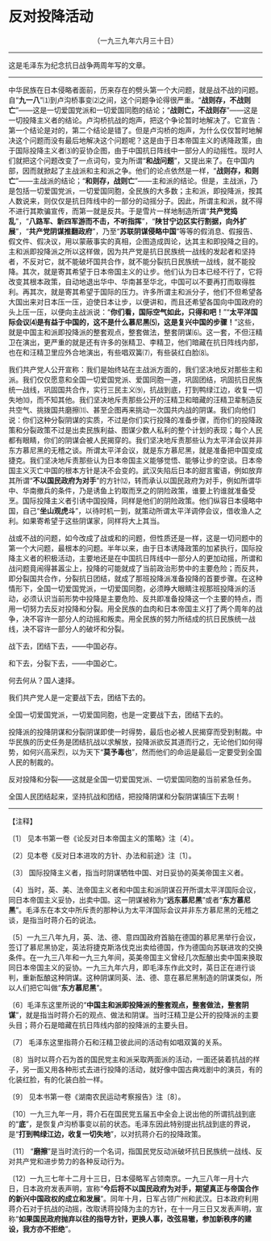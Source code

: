 # 反对投降活动
<center class="auther">（一九三九年六月三十日）</center>&#13;
&#13;


---

这是毛泽东为纪念抗日战争两周年写的文章。
---


中华民族在日本侵略者面前，历来存在的劈头第一个大问题，就是战不战的问题。自“<b>九一八</b>”⑴到卢沟桥事变⑵之间，这个问题争论得很严重。“<b>战则存，不战则亡</b>”——这是一切爱国党派和一切爱国同胞的结论；“<b>战则亡，不战则存</b>”——这是一切投降主义者的结论。卢沟桥抗战的炮声，把这个争论暂时地解决了。它宣告：第一个结论是对的，第二个结论是错了。但是卢沟桥的炮声，为什么仅仅暂时地解决这个问题而没有最后地解决这个问题呢？这是由于日本帝国主义的诱降政策，由于国际投降主义者⑶的妥协企图，由于中国抗日阵线中一部分人的动摇性。现时人们就把这个问题改变了一点词句，变为所谓“<b>和战问题</b>”，又提出来了。在中国内部，因而就掀起了主战派和主和派之争。他们的论点依然是一样，“<b>战则存，和则亡</b>”——主战派的结论；“<b>和则存，战则亡</b>”——主和派的结论。但是，主战派，乃是包括一切爱国党派，一切爱国同胞，全民族的大多数；主和派，即投降派，按其人数说来，则仅仅是抗日阵线中的一部分的动摇分子。因此，所谓主和派，就不得不进行其欺骗宣传，而第一就是反共。于是雪片一样地制造所谓“<b>共产党捣乱</b>”，“<b>八路军、新四军游而不击，不听指挥</b>”，“<b>陕甘宁边区实行割据，向外扩展</b>”，“<b>共产党阴谋推翻政府</b>”，乃至“<b>苏联阴谋侵略中国</b>”等等的假消息、假报告、假文件、假决议，用以蒙蔽事实的真相，企图造成舆论，达其主和即投降之目的。主和派即投降派之所以这样做，因为共产党是抗日民族统一战线的发起者和坚持者，不反对它，就不能破坏国共合作，就不能分裂抗日民族统一战线，就不能投降。其次，就是寄其希望于日本帝国主义的让步。他们认为日本已经不行了，它将改变其根本政策，自动地退出华中、华南甚至华北，中国可以不要再打而取得胜利。再其次，就是寄其希望于国际的压力。许多所谓主和派分子，他们不但希望各大国出来对日本压一压，迫使日本让步，以便讲和，而且还希望各国向中国政府的头上压一压，以便向主战派说：“<b>你们看，国际空气如此，只得和吧！</b>”“<b>太平洋国际会议⑷是有益于中国的，这不是什么慕尼黑⑸，这是复兴中国的步骤！</b>”这些，就是中国主和派即投降派的整套观点，整套做法，整套阴谋⑹。这一套，不但汪精卫在演出，更严重的就是还有许多的张精卫、李精卫，他们暗藏在抗日阵线内部，也在和汪精卫里应外合地演出，有些唱双簧⑺，有些装红白脸⑻。 
 
我们共产党人公开宣称：我们是始终站在主战派方面的，我们坚决地反对那些主和派。我们仅仅愿意和全国一切爱国党派、爱国同胞一道，巩固团结，巩固抗日民族统一战线，巩固国共合作，实行三民主义⑼，抗战到底，打到鸭绿江边，收复一切失地⑽，而不知其他。我们坚决地斥责那些公开的汪精卫和暗藏的汪精卫辈制造反共空气、挑拨国共磨擦⑾、甚至企图再来挑动一次国共内战的阴谋。我们向他们说：你们这种分裂阴谋的实质，不过是你们实行投降的准备步骤，而你们的投降政策和分裂政策不过是出卖民族利益、图谋少数人私利的整个计划的表现；每个人民都有眼睛，你们的阴谋会被人民揭穿的。我们坚决地斥责那些认为太平洋会议并非东方慕尼黑的无稽之谈。所谓太平洋会议，就是东方慕尼黑，就是准备把中国变成捷克。我们坚决地斥责那些认为日本帝国主义能够觉悟、能够让步的空谈。日本帝国主义灭亡中国的根本方针是决不会变的。武汉失陷后日本的甜言蜜语，例如放弃其所谓“<b>不以国民政府为对手</b>”的方针⑿，转而承认以国民政府为对手，例如所谓华中、华南撤兵的条件，乃是诱鱼上钓取而烹之的阴险政策，谁要上钓谁就准备受烹。国际投降主义者引诱中国投降，同样是他们的阴险政策。他们纵容日本侵略中国，自己“<b>坐山观虎斗</b>”，以待时机一到，就策动所谓太平洋调停会议，借收渔人之利。如果寄希望于这些阴谋家，同样将大上其当。 
 
战或不战的问题，如今改成了战或和的问题，但性质还是一样，这是一切问题中的第一个大问题，最根本的问题。半年以来，由于日本诱降政策的加紧执行，国际投降主义者的积极活动，主要地还是在中国抗日阵线中一部分人的更加动摇，所谓和战问题竟闹得甚嚣尘上，投降的可能就成了当前政治形势中的主要危险；而反共，即分裂国共合作，分裂抗日团结，就成了那班投降派准备投降的首要步骤。在这种情形下，全国一切爱国党派，一切爱国同胞，必须睁大眼睛注视那班投降派的活动，必须认识当前形势中投降是主要危险、反共即准备投降这一个主要的特点，而用一切努力去反对投降和分裂。用全民族的血肉和日本帝国主义打了两个周年的战争，决不容许一部分人的动摇和叛卖。用全民族的努力所结成的抗日民族统一战线，决不容许一部分人的破坏和分裂。 
 
战下去，团结下去，——中国必存。 
 
和下去，分裂下去，——中国必亡。 
 
何去何从？国人速择。 
 
我们共产党人是一定要战下去，团结下去的。 
 
全国一切爱国党派，一切爱国同胞，也是一定要战下去，团结下去的。 
 
投降派的投降阴谋和分裂阴谋即使一时得势，最后也必被人民揭穿而受到制裁。中华民族的历史任务是团结抗战以求解放，投降派欲反其道而行之，无论他们如何得势，如何兴高采烈，以为天下“<b>莫予毒也</b>”，然而他们的命运是最后一定要受到全国人民的制裁的。 
 
反对投降和分裂——这就是全国一切爱国党派、一切爱国同胞的当前紧急任务。 
 
全国人民团结起来，坚持抗战和团结，把投降阴谋和分裂阴谋镇压下去啊！
 

---


【注释】 
 
〔1〕 见本书第一卷《论反对日本帝国主义的策略》注〔4〕。 
 
〔2〕见本卷《反对日本进攻的方针、办法和前途》注〔1〕。 
 
〔3〕 国际投降主义者，指当时阴谋牺牲中国、对日妥协的英美帝国主义者。 
 
〔4〕当时，英、美、法帝国主义者和中国主和派阴谋召开所谓太平洋国际会议，同日本帝国主义妥协，出卖中国。这一阴谋被称为“<b>远东慕尼黑</b>”或者“<b>东方慕尼黑</b>”。毛泽东在本文中所斥责的那种认为太平洋国际会议并非东方慕尼黑的无稽之谈，是指当时蒋介石的说法。 
 
〔5〕一九三八年九月，英、法、德、意四国政府首脑在德国的慕尼黑举行会议，签订了慕尼黑协定，英法将捷克斯洛伐克出卖给德国，作为德国向苏联进攻的交换条件。在一九三八年和一九三九年间，英美帝国主义曾经几次酝酿出卖中国来换取同日本帝国主义的妥协。一九三九年六月，即毛泽东作此文时，英日正在进行谈判，重新酝酿这种阴谋。这种阴谋同英、法、德、意在慕尼黑制造的阴谋类似，所以人们把它叫做“<b>东方慕尼黑</b>”。 
 
〔6〕毛泽东这里所说的“<b>中国主和派即投降派的整套观点，整套做法，整套阴谋</b>”，就是指当时蒋介石的观点、做法和阴谋。当时汪精卫是公开的投降派的主要头目；蒋介石是暗藏在抗日阵线内部的投降派的主要头目。 
 
〔7〕 毛泽东这里指蒋介石和汪精卫彼此间的活动有如唱双簧的关系。 
 
〔8〕当时以蒋介石为首的国民党主和派采取两面派的活动，一面还装着抗战的样子，另一面又用各种形式去进行投降的活动，就好像中国古典戏剧中的演员，有的化装红脸，有的化装白脸一样。 
 
〔9〕 见本书第一卷《湖南农民运动考察报告》注〔8〕。 
 
〔10〕一九三九年一月，蒋介石在国民党五届五中全会上说出他的所谓抗战到底的“<b>底</b>”，是恢复卢沟桥事变以前的状态。毛泽东因此特别提出抗战到底的界说，是“<b>打到鸭绿江边，收复一切失地</b>”，以对抗蒋介石的投降政策。 
 
〔11〕 “<b>磨擦</b>”是当时流行的一个名词，指国民党反动派破坏抗日民族统一战线、反对共产党和进步势力的各种反动行为。 
 
〔12〕一九三七年十二月十三日，日本侵略军占领南京。一九三八年一月十六日，日本政府发表声明，宣称“<b>今后将不以国民政府为对手，期望真正与帝国合作的新兴中国政权的成立和发展</b>”。同年十月，日军占领广州和武汉。日本政府利用蒋介石对于抗战的动摇，改取诱蒋投降为主的方针，在十一月三日又发表声明，宣称“<b>如果国民政府抛弃以往的指导方针，更换人事，改弦易辙，参加新秩序的建设，我方亦不拒绝</b>”。
 
